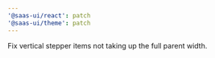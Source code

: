 ```yaml
---
'@saas-ui/react': patch
'@saas-ui/theme': patch
---
```


Fix vertical stepper items not taking up the full parent width.
